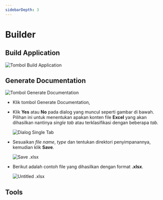 ```yaml
---
sidebarDepth: 3
---
```


# Builder

## Build Application

![Tombol Build Application](/images/btn-build-app.png)

## Generate Documentation

![Tombol Generate Documentation](/images/btn-gen-doc.png)

- Klik tombol Generate Documentation,
- Klik **Yes** atau **No** pada dialog yang muncul seperti gambar di bawah.
  Pilihan ini untuk menentukan apakan konten file **Excel** yang akan dihasilkan nantinya _single tab_ atau terklasifikasi dengan beberapa _tab_.

  ![Dialog Single Tab](/images/dialog-single-tab.png)

- Sesuaikan _file name_, _type_ dan tentukan direktori penyimpanannya, kemudian klik **Save**.

  ![Save .xlsx](/images/save-xlsx.png)

- Berikut adalah contoh file yang dihasilkan dengan format **.xlsx**.

  ![Untitled .xlsx](/images/untitled-xlsx.png)

## Tools
